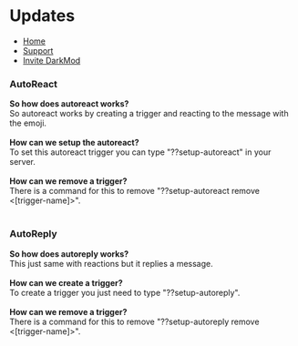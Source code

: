 <h1>Updates</h1>
<p>
  <ul>
    <li><a href = "README.md">Home</a></li>
        <li><a href = "https://discord.gg/GudQ2PkyGk">Support</a></li>
                <li><a href = "https://discord.com/api/oauth2/authorize?client_id=932915599141662840&permissions=8&scope=bot%20applications.commands">Invite DarkMod</a></li>
    </ul>
  </p>
<h3>AutoReact</h3>
<p>
  <b>So how does autoreact works?</b><br> So autoreact works by creating a trigger and reacting to the message with the emoji.<br><br>
  <b>How can we setup the autoreact?</b> <br>To set this autoreact trigger you can type "??setup-autoreact" in your server.<br><br>
  <b>How can we remove a trigger?</b><br>There is a command for this to remove "??setup-autoreact remove <[trigger-name]>".<br><br>
  </p>
  <h3>AutoReply</h3>
<p>
  <b>So how does autoreply works?</b><br>This just same with reactions but it replies a message.<br><br>
  <b>How can we create a trigger?</b> <br>To create a trigger you just need to type "??setup-autoreply".<br><br>
  <b>How can we remove a trigger?</b><br>There is a command for this to remove "??setup-autoreply remove <[trigger-name]>".<br><br>
  </p>

  </p>

